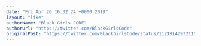 ```yaml
---
date: "Fri Apr 26 16:32:24 +0000 2019"
layout: "like"
authorName: "Black Girls CODE"
authorUrl: "https://twitter.com/BlackGirlsCode"
originalPost: "https://twitter.com/BlackGirlsCode/status/1121814293211561984"
---
```

